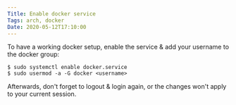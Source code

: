 ```yaml
---
Title: Enable docker service
Tags: arch, docker
Date: 2020-05-12T17:10:00
---
```


To have a working docker setup, enable the service & add your username to the docker group:

```
$ sudo systemctl enable docker.service
$ sudo usermod -a -G docker <username>
```

Afterwards, don't forget to logout & login again, or the changes won't apply to your current session.
